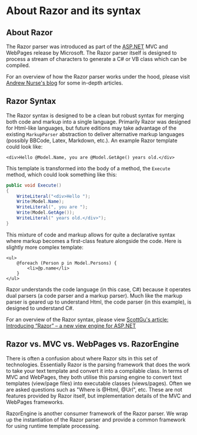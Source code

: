 # About Razor and its syntax

## About Razor
The Razor parser was introduced as part of the [ASP.NET](http://www.asp.net) MVC and WebPages release by Microsoft. The Razor parser itself is designed to process a stream of characters to generate a C# or VB class which can be compiled.

For an overview of how the Razor parser works under the hood, please visit [Andrew Nurse's blog](http://vibrantcode.com) for some in-depth articles.

## Razor Syntax
The Razor syntax is designed to be a clean but robust syntax for merging both code and markup into a single language. Primarily Razor was designed for Html-like languages, but future editions may take advantage of the existing `MarkupParser` abstraction to deliver alternative markup languages (possibly BBCode, Latex, Markdown, etc.). An example Razor template could look like:

```markup
<div>Hello @Model.Name, you are @Model.GetAge() years old.</div>
```

This template is transformed into the body of a method, the `Execute` method, which could look something like this:

```csharp
public void Execute()
{
    WriteLiteral("<div>Hello ");
    Write(Model.Name);
    WriteLiteral(", you are ");
    Write(Model.GetAge());
    WriteLiteral(" years old.</div>");
}
```

This mixture of code and markup allows for quite a declarative syntax where markup becomes a first-class feature alongside the code.  Here is slightly more complex template:

```markup
<ul>
    @foreach (Person p in Model.Persons) {
        <li>@p.name</li>
    }
</ul>
```

Razor understands the code language (in this case, C#) because it operates dual parsers (a code parser and a markup parser). Much like the markup parser is geared up to understand Html, the code parser (in this example), is designed to understand C#.

For an overview of the Razor syntax, please view [ScottGu's article: Introducing “Razor” – a new view engine for ASP.NET](http://weblogs.asp.net/scottgu/archive/2010/07/02/introducing-razor.aspx)

## Razor vs. MVC vs. WebPages vs. RazorEngine
There is often a confusion about where Razor sits in this set of technologies. Essentially Razor is the parsing framework that does the work to take your text template and convert it into a compilable class. In terms of MVC and WebPages, they both utilise this parsing engine to convert text templates (view/page files) into executable classes (views/pages). Often we are asked questions such as "Where is @Html, @Url", etc. These are not features provided by Razor itself, but implementation details of the MVC and WebPages frameworks.

RazorEngine is another consumer framework of the Razor parser. We wrap up the instantiation of the Razor parser and provide a common framework for using runtime template processing.

